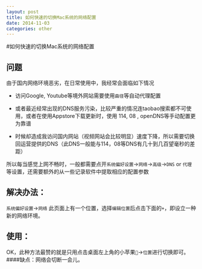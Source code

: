 ```yaml
---
layout: post
title: 如何快速的切换Mac系统的网络配置
date: 2014-11-03
categories: other
---
```


#如何快速的切换Mac系统的网络配置


## 问题

由于国内网络环境恶劣，在日常使用中，我经常会面临如下情况

* 访问Google, Youtube等境外网站需要使用`曲径`等自动代理配置

* 或者最近经常出现的DNS服务污染，比较严重的情况连taobao搜索都不可使用，或者在使用Appstore下载更新时，使用 114, 08 , openDNS等手动配置更为靠谱

* 时候却造成我访问国内网站（视频网站会比较明显）速度下降，所以需要切换回运营提供的DNS（此DNS一般能与114，08等DNS有几十到几百望毫秒的差距）

<!-- more -->

所以每当感觉上网不畅时，一般都需要点开`系统偏好设置`->`网络`->`高级`->`DNS` or `代理`等设置，还需要额外的从一些记录软件中提取相应的配置参数

## 解决办法：

`系统偏好设置`->`网络` 此页面上有一个位置，选择`编辑位置`后点击下面的`+`，即设立一种新的网络环境。

## 使用：

OK，此种方法最赞的就是只用点击桌面左上角的小苹果``->`位置`进行切换即可。
####缺点：网络会切断一会儿。